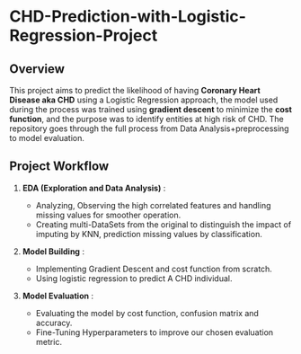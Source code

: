 # CHD-Prediction-with-Logistic-Regression-Project
## Overview
This project aims to predict the likelihood of having **Coronary Heart Disease aka CHD** using a Logistic Regression 
approach, the model used during the process was trained using **gradient descent** to minimize the **cost function**, 
and the purpose was to identify entities at high risk of CHD.
The repository goes through the full process from Data Analysis+preprocessing to model evaluation.

## Project Workflow 

1. **EDA (Exploration and Data Analysis)** :
   - Analyzing, Observing the high correlated features and handling missing values for smoother operation.
   - Creating multi-DataSets from the original to distinguish the impact of imputing by KNN, prediction missing values by classification.

2.  **Model Building** :
   
    - Implementing Gradient Descent and cost function from scratch.
    - Using logistic regression to predict A CHD individual.

3. **Model Evaluation** :
   
   - Evaluating the model by cost function, confusion matrix and accuracy.
   - Fine-Tuning Hyperparameters to improve our chosen evaluation metric.
